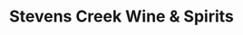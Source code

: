 ---
title: "Stevens Creek Wine & Spirits"
url: /augusta/stevens-creek-wine-and-spirits/
shop: alcohol
---
